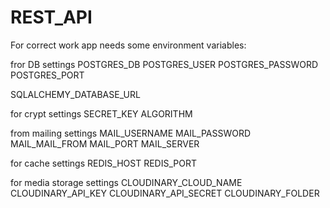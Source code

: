 # REST_API

For correct work app needs some environment variables:

fror DB settings
POSTGRES_DB
POSTGRES_USER
POSTGRES_PASSWORD
POSTGRES_PORT

SQLALCHEMY_DATABASE_URL

for crypt settings
SECRET_KEY
ALGORITHM

from mailing settings
MAIL_USERNAME
MAIL_PASSWORD
MAIL_MAIL_FROM
MAIL_PORT
MAIL_SERVER

for cache settings
REDIS_HOST
REDIS_PORT

for media storage settings
CLOUDINARY_CLOUD_NAME
CLOUDINARY_API_KEY
CLOUDINARY_API_SECRET
CLOUDINARY_FOLDER